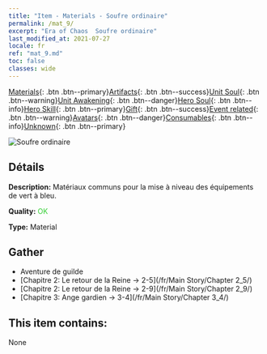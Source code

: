 ```yaml
---
title: "Item - Materials - Soufre ordinaire"
permalink: /mat_9/
excerpt: "Era of Chaos  Soufre ordinaire"
last_modified_at: 2021-07-27
locale: fr
ref: "mat_9.md"
toc: false
classes: wide
---
```

 [Materials](/ItemsFR/){: .btn .btn--primary}[Artifacts](/ItemsFR/Artifacts/){: .btn .btn--success}[Unit Soul](/ItemsFR/UnitSoul/){: .btn .btn--warning}[Unit Awakening](/ItemsFR/UnitAwakening/){: .btn .btn--danger}[Hero Soul](/ItemsFR/HeroSoul/){: .btn .btn--info}[Hero Skill](/ItemsFR/HeroSkill/){: .btn .btn--primary}[Gift](/ItemsFR/Gift/){: .btn .btn--success}[Event related](/ItemsFR/Events/){: .btn .btn--warning}[Avatars](/ItemsFR/Avatars/){: .btn .btn--danger}[Consumables](/ItemsFR/Consumables/){: .btn .btn--info}[Unknown](/ItemsFR/Unknown/){: .btn .btn--primary}

 ![Soufre ordinaire](/images/t/i_cailiao_liuhuang1.png)

## Détails
 **Description:** Matériaux communs pour la mise à niveau des équipements de vert à bleu.

 **Quality:** <span style="color: #32CD32">OK</span>

 **Type:** Material

## Gather

*    Aventure de guilde 
*    [Chapitre 2: Le retour de la Reine -> 2-5](/fr/Main Story/Chapter 2_5/) 
*    [Chapitre 2: Le retour de la Reine -> 2-9](/fr/Main Story/Chapter 2_9/) 
*    [Chapitre 3: Ange gardien -> 3-4](/fr/Main Story/Chapter 3_4/) 

## This item contains:

  None

